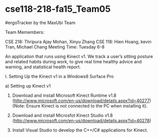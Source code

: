 # cse118-218-fa15_Team05
#ergoTracker
by the MaxUbi Team

Team Memembers:

CSE 218: Thripura Ajay Mohan, Xinyu Zhang
CSE 118: Hien Hoang, kevin Tran, Michael Chang
Meeting Time: Tuesday 6-8

An application that runs using Kinect v1. We track a user’s sitting posture and related habits during work, to give real time healthy advice and warning, and statistical health report.

I. Setting Up the Kinect v1 in a Windows8 Surface Pro

a) Setting up Kinect v1

1. Download and install Microsoft Kinect Runtime v1.8 (http://www.microsoft.com/en-us/download/details.aspx?id=40277) (Note: Ensure Kinect is not connected to the PC when installing it).

2. Download and install Microsfot Kinect Studio v1.8 (http://www.microsoft.com/en-us/download/details.aspx?id=40278)

3. Install Visual Studio to develop the C++/C# applications for Kinect.

